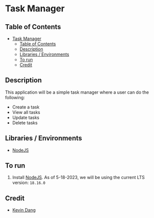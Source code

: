 # Task Manager

## Table of Contents
- [Task Manager](#task-manager)
  - [Table of Contents](#table-of-contents)
  - [Description](#description)
  - [Libraries / Environments](#libraries--environments)
  - [To run](#to-run)
  - [Credit](#credit)

## Description
This application will be a simple task manager where a user can do the following:
* Create a task
* View all tasks
* Update tasks
* Delete tasks

## Libraries / Environments
* [NodeJS](https://nodejs.org/en)

## To run
1. Install [NodeJS](https://nodejs.org/en). As of 5-18-2023, we will be using the current LTS version: `18.16.0`

## Credit
* [Kevin Dang](https://github.com/kevinthedang)
